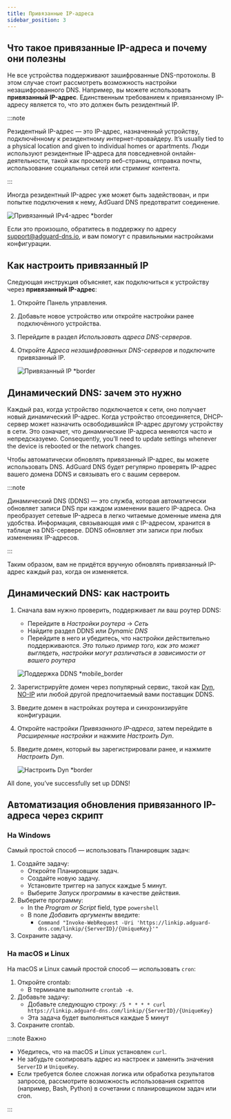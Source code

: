 ```yaml
---
title: Привязанные IP-адреса
sidebar_position: 3
---
```


## Что такое привязанные IP-адреса и почему они полезны

Не все устройства поддерживают зашифрованные DNS-протоколы. В этом случае стоит рассмотреть возможность настройки незашифрованного DNS. Например, вы можете использовать **привязанный IP-адрес**. Единственным требованием к привязанному IP-адресу является то, что это должен быть резидентный IP.

:::note

Резидентный IP-адрес — это IP-адрес, назначенный устройству, подключённому к резидентному интернет-провайдеру. It’s usually tied to a physical location and given to individual homes or apartments. Люди используют резидентные IP-адреса для повседневной онлайн-деятельности, такой как просмотр веб-страниц, отправка почты, использование социальных сетей или стриминг контента.

:::

Иногда резидентный IP-адрес уже может быть задействован, и при попытке подключения к нему, AdGuard DNS предотвратит соединение.

![Привязанный IPv4-адрес \*border](https://cdn.adtidy.org/content/kb/dns/private/new_dns/connect/linked.png)

Если это произошло, обратитесь в поддержку по адресу [support@adguard-dns.io](mailto:support@adguard-dns.io), и вам помогут с правильными настройками конфигурации.

## Как настроить привязанный IP

Следующая инструкция объясняет, как подключиться к устройству через **привязанный IP-адрес**:

1. Откройте Панель управления.
2. Добавьте новое устройство или откройте настройки ранее подключённого устройства.
3. Перейдите в раздел _Использовать адреса DNS-серверов_.
4. Откройте _Адреса незашифрованных DNS-серверов_ и подключите привязанный IP.

    ![Привязанный IP \*border](https://cdn.adtidy.org/content/kb/dns/private/new_dns/connect/linked_step4.png)

## Динамический DNS: зачем это нужно

Каждый раз, когда устройство подключается к сети, оно получает новый динамический IP-адрес. Когда устройство отсоединяется, DHCP-сервер может назначить освободившийся IP-адрес другому устройству в сети. Это означает, что динамические IP-адреса меняются часто и непредсказуемо. Consequently, you’ll need to update settings whenever the device is rebooted or the network changes.

Чтобы автоматически обновлять привязанный IP-адрес, вы можете использовать DNS. AdGuard DNS будет регулярно проверять IP-адрес вашего домена DDNS и связывать его с вашим сервером.

:::note

Динамический DNS (DDNS) — это служба, которая автоматически обновляет записи DNS при каждом изменении вашего IP-адреса. Она преобразует сетевые IP-адреса в легко читаемые доменные имена для удобства. Информация, связывающая имя с IP-адресом, хранится в таблице на DNS-сервере. DDNS обновляет эти записи при любых изменениях IP-адресов.

:::

Таким образом, вам не придётся вручную обновлять привязанный IP-адрес каждый раз, когда он изменяется.

## Динамический DNS: как настроить

1. Сначала вам нужно проверить, поддерживает ли ваш роутер DDNS:

    - Перейдите в _Настройки роутера_ → _Сеть_
    - Найдите раздел DDNS или _Dynamic DNS_
    - Перейдите в него и убедитесь, что настройки действительно поддерживаются. _Это только пример того, как это может выглядеть, настройки могут различаться в зависимости от вашего роутера_

    ![Поддержка DDNS \*mobile_border](https://cdn.adtidy.org/content/kb/dns/private/new_dns/connect/dynamic_dns.png)

2. Зарегистрируйте домен через популярный сервис, такой как [Dyn](https://dyn.com/remote-access/), [NO-IP](https://www.noip.com/) или любой другой предпочитаемый вами поставщик DDNS.

3. Введите домен в настройках роутера и синхронизируйте конфигурации.

4. Откройте настройки _Привязанного IP-адреса_, затем перейдите в _Расширенные настройки_ и нажмите _Настроить Dyn_.

5. Введите домен, который вы зарегистрировали ранее, и нажмите _Настроить Dyn_.

    ![Настроить Dyn \*border](https://cdn.adtidy.org/content/kb/dns/private/new_dns/connect/dns_supported.png)

All done, you’ve successfully set up DDNS!

## Автоматизация обновления привязанного IP-адреса через скрипт

### На Windows

Самый простой способ — использовать Планировщик задач:

1. Создайте задачу:
    - Откройте Планировщик задач.
    - Создайте новую задачу.
    - Установите триггер на запуск каждые 5 минут.
    - Выберите _Запуск программы_ в качестве действия.
2. Выберите программу:
    - In the _Program or Script_ field, type `powershell`
    - В поле _Добавить аргументы_ введите:
        - `Command "Invoke-WebRequest -Uri 'https://linkip.adguard-dns.com/linkip/{ServerID}/{UniqueKey}'"`
3. Сохраните задачу.

### На macOS и Linux

На macOS и Linux самый простой способ — использовать `cron`:

1. Откройте crontab:
    - В терминале выполните `crontab -e`.
2. Добавьте задачу:
    - Добавьте следующую строку:
        `/5 * * * * curl https://linkip.adguard-dns.com/linkip/{ServerID}/{UniqueKey}`
    - Эта задача будет выполняться каждые 5 минут
3. Сохраните crontab.

:::note Важно

- Убедитесь, что на macOS и Linux установлен `curl`.
- Не забудьте скопировать адрес из настроек и заменить значения `ServerID` и `UniqueKey`.
- Если требуется более сложная логика или обработка результатов запросов, рассмотрите возможность использования скриптов (например, Bash, Python) в сочетании с планировщиком задач или cron.

:::

